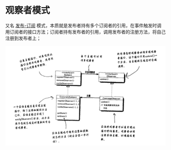 # 观察者模式  

又名 <u>发布-订阅</u> 模式，本质就是发布者持有多个订阅者的引用，在事件触发时调用订阅者的接口方法；订阅者持有发布者的引用，调用发布者的注册方法，将自己注册到发布者上；

![avatar](./pic/观察者模式类图.png)